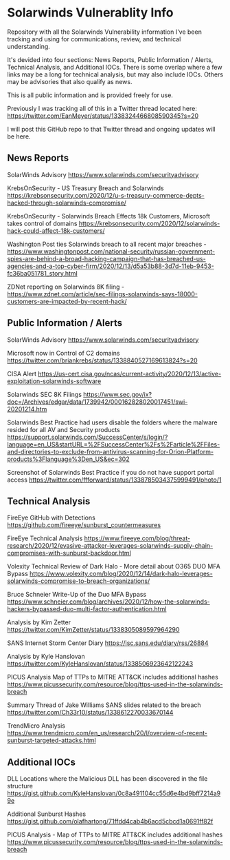 # Solarwinds Vulnerablity Info
Repository with all the Solarwinds Vulnerability information I've been tracking and using for communications, review, and technical understanding.

It's devided into four sections: News Reports, Public Information / Alerts, Technical Analysis, and Additional IOCs. There is some overlap where a few links may be a long for technical analysis, but may also include IOCs. Others may be advisories that also qualify as news. 

This is all public information and is provided freely for use. 

Previously I was tracking all of this in a Twitter thread located here: https://twitter.com/EanMeyer/status/1338324466808590345?s=20

I will post this GitHub repo to that Twitter thread and ongoing updates will be here.

<h2>News Reports</h2>

SolarWinds Advisory
https://www.solarwinds.com/securityadvisory

KrebsOnSecurity - US Treasury Breach and Solarwinds 
https://krebsonsecurity.com/2020/12/u-s-treasury-commerce-depts-hacked-through-solarwinds-compromise/

KrebsOnSecurity - Solarwinds Breach Effects 18k Customers, Microsoft takes control of domains 
https://krebsonsecurity.com/2020/12/solarwinds-hack-could-affect-18k-customers/

Washington Post ties Solarwinds breach to all recent major breaches - https://www.washingtonpost.com/national-security/russian-government-spies-are-behind-a-broad-hacking-campaign-that-has-breached-us-agencies-and-a-top-cyber-firm/2020/12/13/d5a53b88-3d7d-11eb-9453-fc36ba051781_story.html

ZDNet reporting on Solarwinds 8K filing - https://www.zdnet.com/article/sec-filings-solarwinds-says-18000-customers-are-impacted-by-recent-hack/

<h2>Public Information / Alerts</h2>

SolarWinds Advisory 
https://www.solarwinds.com/securityadvisory

Microsoft now in Control of C2 domains 
https://twitter.com/briankrebs/status/1338840527169613824?s=20

CISA Alert 
https://us-cert.cisa.gov/ncas/current-activity/2020/12/13/active-exploitation-solarwinds-software

Solarwinds SEC 8K Filings 
https://www.sec.gov/ix?doc=/Archives/edgar/data/1739942/000162828020017451/swi-20201214.htm

Solarwinds Best Practice had users disable the folders where the malware resided for all AV and Security products
https://support.solarwinds.com/SuccessCenter/s/login/?language=en_US&startURL=%2FSuccessCenter%2Fs%2Farticle%2FFiles-and-directories-to-exclude-from-antivirus-scanning-for-Orion-Platform-products%3Flanguage%3Den_US&ec=302

Screenshot of Solarwinds Best Practice if you do not have support portal access 
https://twitter.com/ffforward/status/1338785034375999491/photo/1

<h2>Technical Analysis</h2>
 
FireEye GitHub with Detections 
https://github.com/fireeye/sunburst_countermeasures

FireEye Technical Analysis 
https://www.fireeye.com/blog/threat-research/2020/12/evasive-attacker-leverages-solarwinds-supply-chain-compromises-with-sunburst-backdoor.html

Volexity Technical Review of Dark Halo - More detail about O365 DUO MFA Bypass 
https://www.volexity.com/blog/2020/12/14/dark-halo-leverages-solarwinds-compromise-to-breach-organizations/

Bruce Schneier Write-Up of the Duo MFA Bypass 
https://www.schneier.com/blog/archives/2020/12/how-the-solarwinds-hackers-bypassed-duo-multi-factor-authentication.html

Analysis by Kim Zetter 
https://twitter.com/KimZetter/status/1338305089597964290

SANS Internet Storm Center Diary 
https://isc.sans.edu/diary/rss/26884

Analysis by Kyle Hanslovan 
https://twitter.com/KyleHanslovan/status/1338506923642122243

PICUS Analysis Map of TTPs to MITRE ATT&CK includes additional hashes 
https://www.picussecurity.com/resource/blog/ttps-used-in-the-solarwinds-breach

Summary Thread of Jake Williams SANS slides related to the breach 
https://twitter.com/Ch33r10/status/1338612270033670144

TrendMicro Analysis 
https://www.trendmicro.com/en_us/research/20/l/overview-of-recent-sunburst-targeted-attacks.html
 
<h2>Additional IOCs</h2>

DLL Locations where the Malicious DLL has been discovered in the file structure 
https://gist.github.com/KyleHanslovan/0c8a491104cc55d6e4bd9bff7214a99e

Additional Sunburst Hashes 
https://gist.github.com/olafhartong/71ffdd4cab4b6acd5cbcd1a0691ff82f

PICUS Analysis - Map of TTPs to MITRE ATT&CK includes additional hashes 
https://www.picussecurity.com/resource/blog/ttps-used-in-the-solarwinds-breach​​​​​​​​​​​​​​

